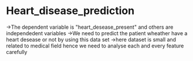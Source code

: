 # Heart_disease_prediction
->The dependent variable is "heart_desease_present" and others are independedent variables
->We need to predict the patient wheather have a heart desease or not by using this data set
->here dataset is small and related to medical field hence we need to analyse each and every feature carefully
